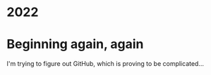 # 2022
<h1>Beginning again, again</h1>
<p>I'm trying to figure out GitHub, which is proving to be complicated...</p>
